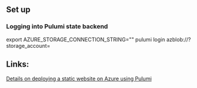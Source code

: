 ## Set up

### Logging into Pulumi state backend

export AZURE_STORAGE_CONNECTION_STRING="<connection-string>"
pulumi login azblob://<container-name>?storage_account=<storage-account-name>

## Links:

[Details on deploying a static website on Azure using Pulumi](https://www.pulumi.com/blog/hosting-a-static-website-on-azure-with-pulumi/)
